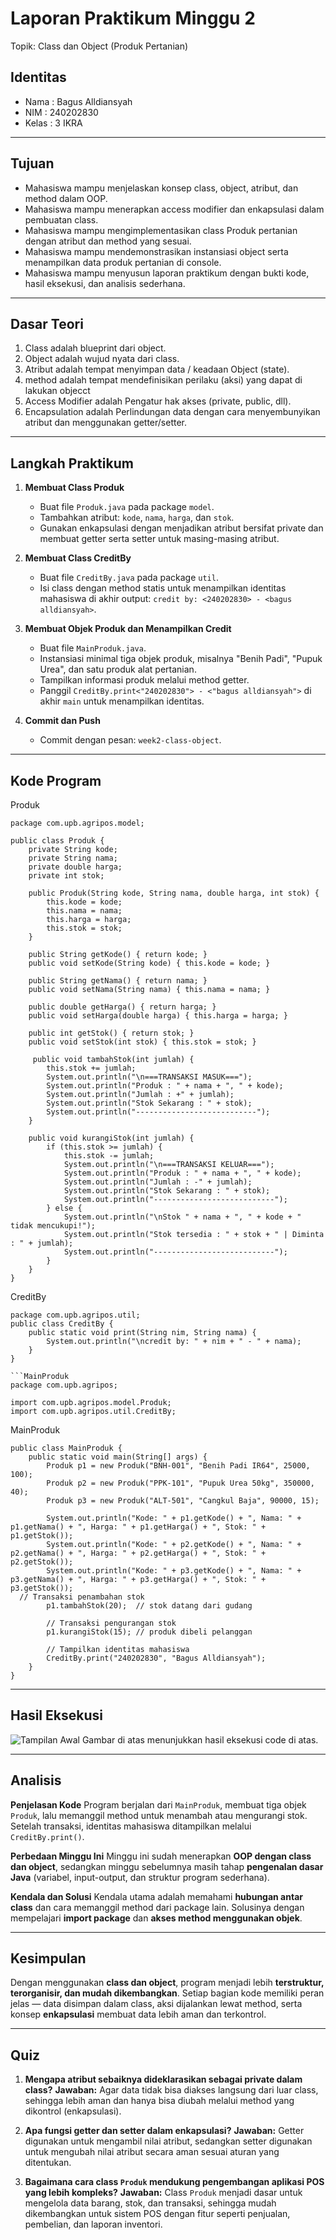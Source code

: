 # Laporan Praktikum Minggu 2
Topik:  Class dan Object (Produk Pertanian)

## Identitas
- Nama  : Bagus Alldiansyah
- NIM   : 240202830
- Kelas : 3 IKRA

---

## Tujuan
- Mahasiswa mampu menjelaskan konsep class, object, atribut, dan method dalam OOP.
- Mahasiswa mampu menerapkan access modifier dan enkapsulasi dalam pembuatan class.
- Mahasiswa mampu mengimplementasikan class Produk pertanian dengan atribut dan method yang sesuai.
- Mahasiswa mampu mendemonstrasikan instansiasi object serta menampilkan data produk pertanian di console.
- Mahasiswa mampu menyusun laporan praktikum dengan bukti kode, hasil eksekusi, dan analisis sederhana.
---

## Dasar Teori
1. Class adalah blueprint dari object.  
2. Object adalah wujud nyata dari class.  
3. Atribut adalah tempat menyimpan data / keadaan Object (state).
4. method adalah tempat mendefinisikan perilaku (aksi) yang dapat di lakukan objecct
5. Access Modifier adalah Pengatur hak akses (private, public, dll).
6. Encapsulation adalah Perlindungan data dengan cara menyembunyikan atribut dan menggunakan getter/setter.

---

## Langkah Praktikum
1. **Membuat Class Produk**
   - Buat file `Produk.java` pada package `model`.
   - Tambahkan atribut: `kode`, `nama`, `harga`, dan `stok`.
   - Gunakan enkapsulasi dengan menjadikan atribut bersifat private dan membuat getter serta setter untuk masing-masing atribut.  

2. **Membuat Class CreditBy**
   - Buat file `CreditBy.java` pada package `util`.
   - Isi class dengan method statis untuk menampilkan identitas mahasiswa di akhir output: `credit by: <240202830> - <bagus alldiansyah>`.

3. **Membuat Objek Produk dan Menampilkan Credit**
   - Buat file `MainProduk.java`.
   - Instansiasi minimal tiga objek produk, misalnya "Benih Padi", "Pupuk Urea", dan satu produk alat pertanian.
   - Tampilkan informasi produk melalui method getter.  
   - Panggil `CreditBy.print<"240202830"> - <"bagus alldiansyah">` di akhir `main` untuk menampilkan identitas.

4. **Commit dan Push**
   - Commit dengan pesan: `week2-class-object`.
---

## Kode Program

Produk
```
package com.upb.agripos.model;

public class Produk {
    private String kode;
    private String nama;
    private double harga;
    private int stok;

    public Produk(String kode, String nama, double harga, int stok) {
        this.kode = kode;
        this.nama = nama;
        this.harga = harga;
        this.stok = stok;
    }

    public String getKode() { return kode; }
    public void setKode(String kode) { this.kode = kode; }

    public String getNama() { return nama; }
    public void setNama(String nama) { this.nama = nama; }

    public double getHarga() { return harga; }
    public void setHarga(double harga) { this.harga = harga; }

    public int getStok() { return stok; }
    public void setStok(int stok) { this.stok = stok; }

     public void tambahStok(int jumlah) {
        this.stok += jumlah;
        System.out.println("\n===TRANSAKSI MASUK===");
        System.out.println("Produk : " + nama + ", " + kode);
        System.out.println("Jumlah : +" + jumlah);
        System.out.println("Stok Sekarang : " + stok);
        System.out.println("---------------------------");
    }

    public void kurangiStok(int jumlah) {
        if (this.stok >= jumlah) {
            this.stok -= jumlah;
            System.out.println("\n===TRANSAKSI KELUAR===");
            System.out.println("Produk : " + nama + ", " + kode);
            System.out.println("Jumlah : -" + jumlah);
            System.out.println("Stok Sekarang : " + stok);
            System.out.println("---------------------------");
        } else {
            System.out.println("\nStok " + nama + ", " + kode + " tidak mencukupi!");
            System.out.println("Stok tersedia : " + stok + " | Diminta : " + jumlah);
            System.out.println("---------------------------");
        }
    }
}

```
CreditBy
```
package com.upb.agripos.util;
public class CreditBy {
    public static void print(String nim, String nama) {
        System.out.println("\ncredit by: " + nim + " - " + nama);
    }
}

```MainProduk
package com.upb.agripos;

import com.upb.agripos.model.Produk;
import com.upb.agripos.util.CreditBy;
```
MainProduk
```
public class MainProduk {
    public static void main(String[] args) {
        Produk p1 = new Produk("BNH-001", "Benih Padi IR64", 25000, 100);
        Produk p2 = new Produk("PPK-101", "Pupuk Urea 50kg", 350000, 40);
        Produk p3 = new Produk("ALT-501", "Cangkul Baja", 90000, 15);

        System.out.println("Kode: " + p1.getKode() + ", Nama: " + p1.getNama() + ", Harga: " + p1.getHarga() + ", Stok: " + p1.getStok());
        System.out.println("Kode: " + p2.getKode() + ", Nama: " + p2.getNama() + ", Harga: " + p2.getHarga() + ", Stok: " + p2.getStok());
        System.out.println("Kode: " + p3.getKode() + ", Nama: " + p3.getNama() + ", Harga: " + p3.getHarga() + ", Stok: " + p3.getStok());
  // Transaksi penambahan stok
        p1.tambahStok(20);  // stok datang dari gudang

        // Transaksi pengurangan stok
        p1.kurangiStok(15); // produk dibeli pelanggan
      
        // Tampilkan identitas mahasiswa
        CreditBy.print("240202830", "Bagus Alldiansyah");
    }
}
```
---

## Hasil Eksekusi
![Tampilan Awal](/Screenshot/Class&Object.png)
Gambar di atas menunjukkan hasil eksekusi code di atas.

---

## Analisis
 **Penjelasan Kode**
Program berjalan dari `MainProduk`, membuat tiga objek `Produk`, lalu memanggil method untuk menambah atau mengurangi stok. Setelah transaksi, identitas mahasiswa ditampilkan melalui `CreditBy.print()`.

**Perbedaan Minggu Ini**
Minggu ini sudah menerapkan **OOP dengan class dan object**, sedangkan minggu sebelumnya masih tahap **pengenalan dasar Java** (variabel, input-output, dan struktur program sederhana).

**Kendala dan Solusi**
Kendala utama adalah memahami **hubungan antar class** dan cara memanggil method dari package lain.
Solusinya dengan mempelajari **import package** dan **akses method menggunakan objek**.

---

## **Kesimpulan**

Dengan menggunakan **class dan object**, program menjadi lebih **terstruktur, terorganisir, dan mudah dikembangkan**.
Setiap bagian kode memiliki peran jelas — data disimpan dalam class, aksi dijalankan lewat method, serta konsep **enkapsulasi** membuat data lebih aman dan terkontrol.

---

## **Quiz**

1. **Mengapa atribut sebaiknya dideklarasikan sebagai private dalam class?**
   **Jawaban:** Agar data tidak bisa diakses langsung dari luar class, sehingga lebih aman dan hanya bisa diubah melalui method yang dikontrol (enkapsulasi).

2. **Apa fungsi getter dan setter dalam enkapsulasi?**
   **Jawaban:** Getter digunakan untuk mengambil nilai atribut, sedangkan setter digunakan untuk mengubah nilai atribut secara aman sesuai aturan yang ditentukan.

3. **Bagaimana cara class `Produk` mendukung pengembangan aplikasi POS yang lebih kompleks?**
   **Jawaban:** Class `Produk` menjadi dasar untuk mengelola data barang, stok, dan transaksi, sehingga mudah dikembangkan untuk sistem POS dengan fitur seperti penjualan, pembelian, dan laporan inventori.

